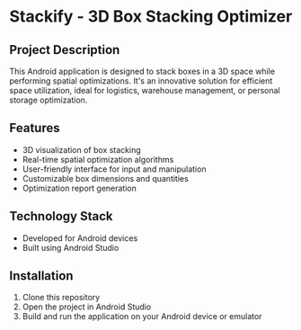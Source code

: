 # Stackify - 3D Box Stacking Optimizer

## Project Description
This Android application is designed to stack boxes in a 3D space while performing spatial optimizations. It's an innovative solution for efficient space utilization, ideal for logistics, warehouse management, or personal storage optimization.

## Features
- 3D visualization of box stacking
- Real-time spatial optimization algorithms
- User-friendly interface for input and manipulation
- Customizable box dimensions and quantities
- Optimization report generation

## Technology Stack
- Developed for Android devices
- Built using Android Studio

## Installation
1. Clone this repository
2. Open the project in Android Studio
3. Build and run the application on your Android device or emulator
